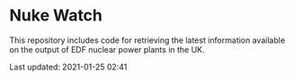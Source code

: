 # Nuke Watch

This repository includes code for retrieving the latest information available on the output of EDF nuclear power plants in the UK.

Last updated: 2021-01-25 02:41